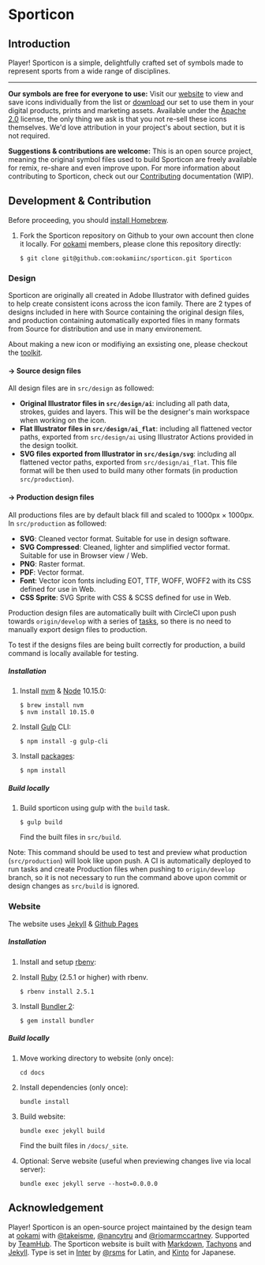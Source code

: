 # Sporticon

## Introduction

Player! Sporticon is a simple, delightfully crafted set of symbols made to represent sports from a wide range of disciplines.
***

**Our symbols are free for everyone to use:** Visit our [website](https://sporticon.ookami.tokyo/) to view and save icons individually from the list or [download](https://github.com/ookamiinc/Sporticon/releases/download/1.0a/Sporticon.zip) our set to use them in your digital products, prints and marketing assets. Available under the [Apache 2.0](LICENSE) license, the only thing we ask is that you not re-sell these icons themselves. We'd love attribution in your project's about section, but it is not required. 

**Suggestions & contributions are welcome:** This is an open source project, meaning the original symbol files used to build Sporticon are freely available for remix, re-share and even improve upon. For more information about contributing to Sporticon, check out our [Contributing](Contributing.md) documentation (WIP).

## Development & Contribution

Before proceeding, you should [install Homebrew](http://brew.sh/).

1.  Fork the Sporticon repository on Github to your own account then clone it locally.
    For [ookami](https://github.com/ookamiinc) members, please clone this repository directly: 
    ```
    $ git clone git@github.com:ookamiinc/sporticon.git Sporticon
    ```

### Design

Sporticon are originally all created in Adobe Illustrator with defined guides to help create consistent icons across the icon family. There are 2 types of designs included in here with Source containing the original design files, and production containing automatically exported files in many formats from Source for distribution and use in many environement.

About making a new icon or modifiying an exsisting one, please checkout the [toolkit]().

#### → Source design files
All design files are in `src/design` as followed:
- **Original Illustrator files in `src/design/ai`**: including all path data, strokes, guides and layers. This will be the designer's main workspace when working on the icon.
- **Flat Illustrator files in `src/design/ai_flat`**: including all flattened vector paths, exported from `src/design/ai` using Illustrator Actions provided in the design toolkit.
- **SVG files exported from Illustrator in `src/design/svg`**: including all flattened vector paths, exported from `src/design/ai_flat`. This file format will be then used to build many other formats (in production `src/production`).

#### → Production design files
All productions files are by default black fill and scaled to 1000px × 1000px. In `src/production` as followed:

- **SVG**: Cleaned vector format. Suitable for use in design software.
- **SVG Compressed**: Cleaned, lighter and simplified vector format. Suitable for use in Browser view / Web.
- **PNG**: Raster format.
- **PDF**: Vector format.
- **Font**: Vector icon fonts including EOT, TTF, WOFF, WOFF2 with its CSS defined for use in Web.
- **CSS Sprite**: SVG Sprite with CSS & SCSS defined for use in Web.


Production design files are automatically built with CircleCI upon push towards `origin/develop` with a series of [tasks](), so there is no need to manually export design files to production.

To test if the designs files are being built correctly for production, a build command is locally available for testing.

##### Installation
1.  Install [nvm](https://github.com/nvm-sh/nvm) & [Node](https://nodejs.org/en/) 10.15.0:
    ```
    $ brew install nvm
    $ nvm install 10.15.0
    ```
2.  Install [Gulp](https://gulpjs.com/) CLI:
    ```
    $ npm install -g gulp-cli
    ```
3.  Install [packages](https://github.com/ookamiinc/Sporticon/blob/master/package.json):
    ```
    $ npm install
    ```

##### Build locally
1.  Build sporticon using gulp with the `build` task.
    ```
    $ gulp build
    ```
	Find the built files in `src/build`.
    
Note: This command should be used to test and preview what production (`src/production`) will look like upon push. A CI is automatically deployed to run tasks and create Production files when pushing to `origin/develop` branch, so it is not necessary to run the command above upon commit or design changes as `src/build` is ignored. 

### Website

The website uses [Jekyll](https://jekyllrb.com/) & [Github Pages](https://pages.github.com/)

##### Installation
1.  Install and setup [rbenv](https://github.com/rbenv/rbenv#installation):
2.  Install [Ruby](https://www.ruby-lang.org/en/) (2.5.1 or higher) with rbenv.
	```
    $ rbenv install 2.5.1
    ```
   
3.  Install [Bundler 2](https://bundler.io/guides/bundler_2_upgrade.html):
    ```
    $ gem install bundler
    ```

##### Build locally
1.  Move working directory to website (only once):
    ```
    cd docs
    ```
2. 	Install dependencies (only once):
    ```
    bundle install
    ```
3.	Build website:
    ```
    bundle exec jekyll build
    ```
    Find the built files in `/docs/_site`.
   
4.	Optional: Serve website (useful when previewing changes live via local server):
	``` 
	bundle exec jekyll serve --host=0.0.0.0
    ```


## Acknowledgement 


Player! Sporticon is an open-source project maintained by the design team at [ookami](https://ookami.tokyo/) with [@takeisme](http://takeis.me), [@nancytru](https://nancytruong.cargo.site/) and [@riomarmccartney](https://twitter.com/riomarmccartney). Supported by [TeamHub](https://tmhub.jp/). The Sporticon website is built with [Markdown](https://daringfireball.net/projects/markdown/), [Tachyons](https://github.com/tachyons-css/tachyons/) and [Jekyll](https://jekyllrb.com).
Type is set in [Inter](https://rsms.me/inter/) by [@rsms](https://twitter.com/rsms) for Latin, and [Kinto](https://github.com/ookamiinc/kinto) for Japanese.
